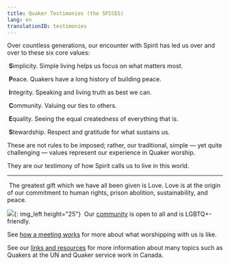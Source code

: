 ```yaml
---
title: Quaker Testimonies (the SPICES)
lang: en
translationID: testimonies
---
```

Over countless generations, our encounter with Spirit has led us over and over to these six core values:

<i class="fa-regular fa-circle fa-fw fa-2x color-1-dark-text down_a_bit_more"></i> &nbsp;<b>S</b>implicity. Simple living helps us focus on what matters most.

<i class="fas fa-dove fa-fw fa-2x color-1-light-text down_a_bit_more"></i> &nbsp;<b>P</b>eace. Quakers have a long history of building peace. 

<i class="fas fa-handshake fa-fw fa-2x color-1-dark-text down_a_bit_more"></i> &nbsp;<b>I</b>ntegrity. Speaking and living truth as best we can.

<i class="fas fa-comments fa-fw fa-2x color-1-text down_a_bit_more"></i> &nbsp;<b>C</b>ommunity. Valuing our ties to others.

<i class="fab fa-creative-commons-nd fa-fw fa-2x color-1-light-text down_a_bit_more"></i> &nbsp;<b>E</b>quality. Seeing the equal createdness of everything that is.

<i class="fab fa-pagelines fa-fw fa-2x down_a_bit_more leaf"></i> &nbsp;<b>S</b>tewardship. Respect and gratitude for what sustains us.
<br>

These are not rules to be imposed; rather, our traditional, simple — yet quite challenging — values represent our experience in Quaker worship. 

They are our testimony of how Spirit calls us to live in this world. 

*************

<i class="fas fa-heart fa-fw fa-2x down_a_bit_more heart"></i> &nbsp;The greatest gift which we have all been given is Love. Love is at the origin of our commitment to human rights, prison abolition, sustainability, and peace.
  
![](/assets/images/Rainbow-Flag.avif){: img_left height="25"} &nbsp;Our [community](/intro) is open to all and is LGBTQ+-friendly.

See [how a meeting works](/about) for more about what worshipping with us is like.

See our [links and resources](/links_history) for more information about many topics such as Quakers at the UN and Quaker service work in Canada.
